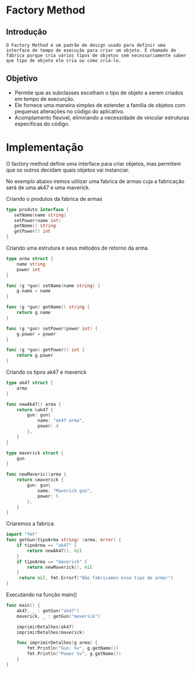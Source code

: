 # Factory Method

## Introdução
```O Factory Method é um padrão de design usado para definir uma interface de tempo de execução para criar um objeto. É chamado de fábrica porque cria vários tipos de objetos sem necessariamente saber que tipo de objeto ele cria ou como criá-lo.```

## Objetivo
 - Permite que as subclasses escolham o tipo de objeto a serem criados em tempo de execurção.
 - Ele fornece uma maneira simples de estender a familia de objetos com pequenas alterações no código do aplicativo.
 - Acomplamento flexível, eliminando a necessidade de vincular estruturas especificas do código.

# Implementação

 O factory method define uma interface para criar objetos, mas permitem que os outros decidam quais objetos vai instanciar.

 No exemplo abaixo iremos utilizar uma fabrica de armas cuja a fabricação será de uma ak47 e uma maverick.
 

Criando o produtos da fabrica de armas

 ```go
type produto interface {
    setName(name string)
    setPower(name int)
    getName() string
    getPower() int
}
 ```

Criando uma estrutura e seus métodos de retorno da arma.

```go
type arma struct {
    name string
    power int
}

func (g *gun) setName(name string) {
    g.name = name
}

func (g *gun) getName() string {
    return g.name
}

func (g *gun) setPower(power int) {
    g.power = power
}

func (g *gun) getPower() int {
    return g.power
}
 ```

Criando os tipos ak47 e maverick
```go
type ak47 struct {
    arma
}

func newAk47() arma {
    return &ak47 {
        gun: gun{
            name: "ak47 arma",
            power: 4
        },
    }
}

type maverick struct {
    gun
}

func newMaveric()arma {
    return &maverick {
        gun: gun{
            name: "Maverick gun",
            power: 5
        },
    }
}
```

Criaremos a fabrica.

```go
import "fmt"
func getGun(tipoArma string) (arma, error) {
    if tipoArma == "ak47" {
        return newAk47(), nil
    }
    if tipoArma == "maverick" {
        return newMaverick(), nil
    }
     return nil, fmt.Errorf("Não fabricamos esse tipo de arma!")
}
```

Executando na função main()
```go
func main() {   
    ak47, _ : getGun("ak47")
    maverick, _ : getGun("maverick")

    imprimirDetalhes(ak47)
    imprimirDetalhes(maverick)

    func imprimirDetalhes(g arma) {
        fmt.Println("Gun: %v", g.getName())
        fmt.Println("Power %v", g.getName())
    }
}
```




